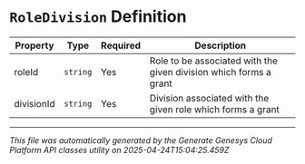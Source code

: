 # `RoleDivision` Definition

| Property | Type | Required | Description |
|----------|------|----------|-------------|
| roleId | `string` | Yes | Role to be associated with the given division which forms a grant |
| divisionId | `string` | Yes | Division associated with the given role which forms a grant |

---

*This file was automatically generated by the Generate Genesys Cloud Platform API classes utility on 2025-04-24T15:04:25.459Z*